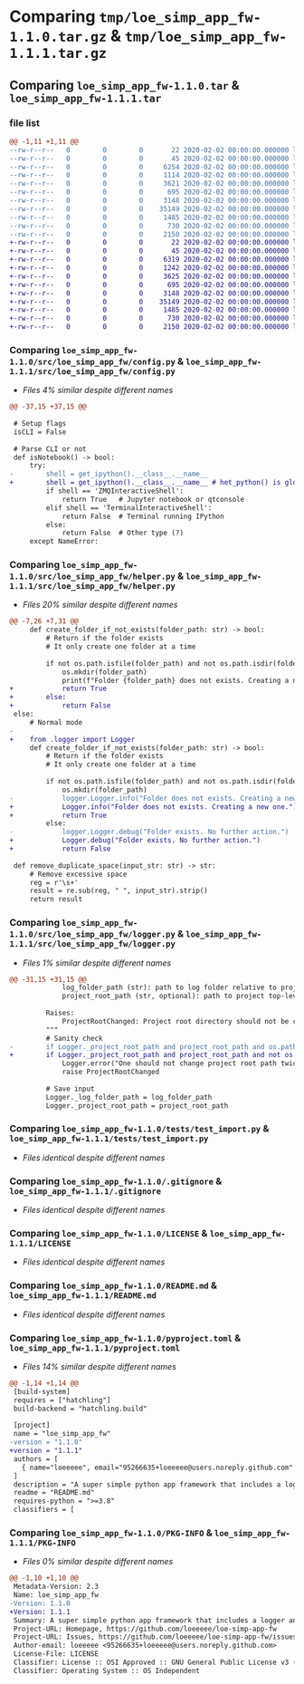 # Comparing `tmp/loe_simp_app_fw-1.1.0.tar.gz` & `tmp/loe_simp_app_fw-1.1.1.tar.gz`

## Comparing `loe_simp_app_fw-1.1.0.tar` & `loe_simp_app_fw-1.1.1.tar`

### file list

```diff
@@ -1,11 +1,11 @@
--rw-r--r--   0        0        0       22 2020-02-02 00:00:00.000000 loe_simp_app_fw-1.1.0/config-example.yaml
--rw-r--r--   0        0        0       45 2020-02-02 00:00:00.000000 loe_simp_app_fw-1.1.0/src/loe_simp_app_fw/__init__.py
--rw-r--r--   0        0        0     6254 2020-02-02 00:00:00.000000 loe_simp_app_fw-1.1.0/src/loe_simp_app_fw/config.py
--rw-r--r--   0        0        0     1114 2020-02-02 00:00:00.000000 loe_simp_app_fw-1.1.0/src/loe_simp_app_fw/helper.py
--rw-r--r--   0        0        0     3621 2020-02-02 00:00:00.000000 loe_simp_app_fw-1.1.0/src/loe_simp_app_fw/logger.py
--rw-r--r--   0        0        0      695 2020-02-02 00:00:00.000000 loe_simp_app_fw-1.1.0/tests/test_import.py
--rw-r--r--   0        0        0     3148 2020-02-02 00:00:00.000000 loe_simp_app_fw-1.1.0/.gitignore
--rw-r--r--   0        0        0    35149 2020-02-02 00:00:00.000000 loe_simp_app_fw-1.1.0/LICENSE
--rw-r--r--   0        0        0     1485 2020-02-02 00:00:00.000000 loe_simp_app_fw-1.1.0/README.md
--rw-r--r--   0        0        0      730 2020-02-02 00:00:00.000000 loe_simp_app_fw-1.1.0/pyproject.toml
--rw-r--r--   0        0        0     2150 2020-02-02 00:00:00.000000 loe_simp_app_fw-1.1.0/PKG-INFO
+-rw-r--r--   0        0        0       22 2020-02-02 00:00:00.000000 loe_simp_app_fw-1.1.1/config-example.yaml
+-rw-r--r--   0        0        0       45 2020-02-02 00:00:00.000000 loe_simp_app_fw-1.1.1/src/loe_simp_app_fw/__init__.py
+-rw-r--r--   0        0        0     6319 2020-02-02 00:00:00.000000 loe_simp_app_fw-1.1.1/src/loe_simp_app_fw/config.py
+-rw-r--r--   0        0        0     1242 2020-02-02 00:00:00.000000 loe_simp_app_fw-1.1.1/src/loe_simp_app_fw/helper.py
+-rw-r--r--   0        0        0     3625 2020-02-02 00:00:00.000000 loe_simp_app_fw-1.1.1/src/loe_simp_app_fw/logger.py
+-rw-r--r--   0        0        0      695 2020-02-02 00:00:00.000000 loe_simp_app_fw-1.1.1/tests/test_import.py
+-rw-r--r--   0        0        0     3148 2020-02-02 00:00:00.000000 loe_simp_app_fw-1.1.1/.gitignore
+-rw-r--r--   0        0        0    35149 2020-02-02 00:00:00.000000 loe_simp_app_fw-1.1.1/LICENSE
+-rw-r--r--   0        0        0     1485 2020-02-02 00:00:00.000000 loe_simp_app_fw-1.1.1/README.md
+-rw-r--r--   0        0        0      730 2020-02-02 00:00:00.000000 loe_simp_app_fw-1.1.1/pyproject.toml
+-rw-r--r--   0        0        0     2150 2020-02-02 00:00:00.000000 loe_simp_app_fw-1.1.1/PKG-INFO
```

### Comparing `loe_simp_app_fw-1.1.0/src/loe_simp_app_fw/config.py` & `loe_simp_app_fw-1.1.1/src/loe_simp_app_fw/config.py`

 * *Files 4% similar despite different names*

```diff
@@ -37,15 +37,15 @@
 
 # Setup flags
 isCLI = False
 
 # Parse CLI or not
 def isNotebook() -> bool:
     try:
-        shell = get_ipython().__class__.__name__
+        shell = get_ipython().__class__.__name__ # het_python() is globally available when using jupyter notebook
         if shell == 'ZMQInteractiveShell':
             return True   # Jupyter notebook or qtconsole
         elif shell == 'TerminalInteractiveShell':
             return False  # Terminal running IPython
         else:
             return False  # Other type (?)
     except NameError:
```

### Comparing `loe_simp_app_fw-1.1.0/src/loe_simp_app_fw/helper.py` & `loe_simp_app_fw-1.1.1/src/loe_simp_app_fw/helper.py`

 * *Files 20% similar despite different names*

```diff
@@ -7,26 +7,31 @@
     def create_folder_if_not_exists(folder_path: str) -> bool:
         # Return if the folder exists
         # It only create one folder at a time
 
         if not os.path.isfile(folder_path) and not os.path.isdir(folder_path):
             os.mkdir(folder_path)
             print(f"Folder {folder_path} does not exists. Creating a new one.")
+            return True
+        else:
+            return False
 else:
     # Normal mode
-
+    from .logger import Logger
     def create_folder_if_not_exists(folder_path: str) -> bool:
         # Return if the folder exists
         # It only create one folder at a time
 
         if not os.path.isfile(folder_path) and not os.path.isdir(folder_path):
             os.mkdir(folder_path)
-            logger.Logger.info("Folder does not exists. Creating a new one.")
+            Logger.info("Folder does not exists. Creating a new one.")
+            return True
         else:
-            logger.Logger.debug("Folder exists. No further action.")
+            Logger.debug("Folder exists. No further action.")
+            return False
 
 def remove_duplicate_space(input_str: str) -> str:
     # Remove excessive space
     reg = r'\s+'
     result = re.sub(reg, " ", input_str).strip()
     return result
```

### Comparing `loe_simp_app_fw-1.1.0/src/loe_simp_app_fw/logger.py` & `loe_simp_app_fw-1.1.1/src/loe_simp_app_fw/logger.py`

 * *Files 1% similar despite different names*

```diff
@@ -31,15 +31,15 @@
             log_folder_path (str): path to log folder relative to project root path
             project_root_path (str, optional): path to project top-level directory. Defaults to os.getcwd().
 
         Raises:
             ProjectRootChanged: Project root directory should not be changed once set
         """
         # Sanity check
-        if Logger._project_root_path and project_root_path and os.path.samefile(project_root_path, Logger._project_root_path):
+        if Logger._project_root_path and project_root_path and not os.path.samefile(project_root_path, Logger._project_root_path):
             Logger.error("One should not change project root path twice")
             raise ProjectRootChanged
 
         # Save input
         Logger._log_folder_path = log_folder_path
         Logger._project_root_path = project_root_path
```

### Comparing `loe_simp_app_fw-1.1.0/tests/test_import.py` & `loe_simp_app_fw-1.1.1/tests/test_import.py`

 * *Files identical despite different names*

### Comparing `loe_simp_app_fw-1.1.0/.gitignore` & `loe_simp_app_fw-1.1.1/.gitignore`

 * *Files identical despite different names*

### Comparing `loe_simp_app_fw-1.1.0/LICENSE` & `loe_simp_app_fw-1.1.1/LICENSE`

 * *Files identical despite different names*

### Comparing `loe_simp_app_fw-1.1.0/README.md` & `loe_simp_app_fw-1.1.1/README.md`

 * *Files identical despite different names*

### Comparing `loe_simp_app_fw-1.1.0/pyproject.toml` & `loe_simp_app_fw-1.1.1/pyproject.toml`

 * *Files 14% similar despite different names*

```diff
@@ -1,14 +1,14 @@
 [build-system]
 requires = ["hatchling"]
 build-backend = "hatchling.build"
 
 [project]
 name = "loe_simp_app_fw"
-version = "1.1.0"
+version = "1.1.1"
 authors = [
   { name="loeeeee", email="95266635+loeeeee@users.noreply.github.com" },
 ]
 description = "A super simple python app framework that includes a logger and a config manager. Also usable in jupyter notebook."
 readme = "README.md"
 requires-python = ">=3.8"
 classifiers = [
```

### Comparing `loe_simp_app_fw-1.1.0/PKG-INFO` & `loe_simp_app_fw-1.1.1/PKG-INFO`

 * *Files 0% similar despite different names*

```diff
@@ -1,10 +1,10 @@
 Metadata-Version: 2.3
 Name: loe_simp_app_fw
-Version: 1.1.0
+Version: 1.1.1
 Summary: A super simple python app framework that includes a logger and a config manager. Also usable in jupyter notebook.
 Project-URL: Homepage, https://github.com/loeeeee/loe-simp-app-fw
 Project-URL: Issues, https://github.com/loeeeee/loe-simp-app-fw/issues
 Author-email: loeeeee <95266635+loeeeee@users.noreply.github.com>
 License-File: LICENSE
 Classifier: License :: OSI Approved :: GNU General Public License v3 (GPLv3)
 Classifier: Operating System :: OS Independent
```

